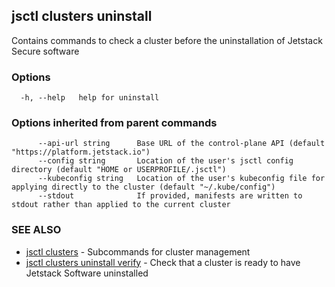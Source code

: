 ## jsctl clusters uninstall

Contains commands to check a cluster before the uninstallation of Jetstack Secure software

### Options

```
  -h, --help   help for uninstall
```

### Options inherited from parent commands

```
      --api-url string      Base URL of the control-plane API (default "https://platform.jetstack.io")
      --config string       Location of the user's jsctl config directory (default "HOME or USERPROFILE/.jsctl")
      --kubeconfig string   Location of the user's kubeconfig file for applying directly to the cluster (default "~/.kube/config")
      --stdout              If provided, manifests are written to stdout rather than applied to the current cluster
```

### SEE ALSO

* [jsctl clusters](jsctl_clusters.md)	 - Subcommands for cluster management
* [jsctl clusters uninstall verify](jsctl_clusters_uninstall_verify.md)	 - Check that a cluster is ready to have Jetstack Software uninstalled

